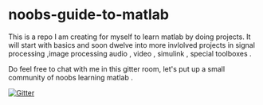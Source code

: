 # noobs-guide-to-matlab
This is a repo I am creating for myself to learn matlab by doing projects. It will start with basics and soon dwelve into more invlolved projects in signal processing ,image processing audio , video , simulink , special toolboxes .

Do feel free to chat with me in this gitter room, let's put up a small community of noobs learning matlab .

[![Gitter](https://badges.gitter.im/Join%20Chat.svg)](https://gitter.im/sourabh2k15/noobs-guide-to-matlab?utm_source=badge&utm_medium=badge&utm_campaign=pr-badge)
